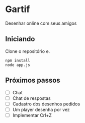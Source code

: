 # Gartif

Desenhar online com seus amigos 

## Iniciando

Clone o repositório e.

```shell
npm install
node app.js
```

## Próximos passos

- [ ] Chat
- [ ] Chat de respostas
- [ ] Cadastro dos desenhos pedidos
- [ ] Um player desenha por vez
- [ ] Implementar Crl+Z
